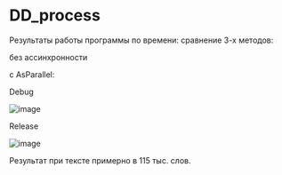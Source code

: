 # DD_process
Результаты работы программы по времени: сравнение 3-х методов:

   без ассинхронности
  
   c AsParallel:
   
   Debug
   
![image](https://github.com/raccoonek/DD_process/assets/122537457/aa7532d3-31e1-463e-b172-3723d91ae10a)
  
  Release
   
   ![image](https://github.com/raccoonek/DD_process/assets/122537457/9595dfd9-afc9-447c-9c82-fac3a74beaeb)


Результат при тексте примерно в 115 тыс. слов.
